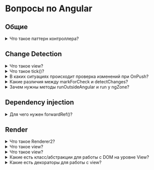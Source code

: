 # Вопросы по Angular

## Общие

<details>
<summary>Что такое паттерн контроллера?</summary>
<br>
Бывают ситуации (например форма разбросана на несколько компонентов) и есть контролирующий её класс (компонент или директива). При стратегии OnPush при изменениях контроллера, зависящие дети не обновятся. В таком случае можно добавить Subject() и триггерить его при обновлениях, а в зависимых компонентах прокинуть его через DI и воспользоваться async пайпой.
  <a href="https://stackblitz.com/edit/angular-controller-pattern?file=src%2Fapp%2Fapp.component.html">Пример</a>
</details>

## Change Detection

<details>
<summary>Что такое view?</summary>
<br>
Для манипуляций с DOM-элементами в Angular используются так называемые абстракции, которые представлены классами ElementRef, TemplateRef, ViewRef, ComponentRef и ViewContainerRef.

Сами абстракции представляют шаблон компонента или его отдельные части.
</details>

<details>
<summary>Что такое tick()?</summary>
<br>
Механизм, который запускается ngZone при срабатывании асинхроннстей и проходится по дереву View, проверяя их на изменения
</details>

<details>
<summary>В каких ситуациях происходит проверка изменений при OnPush?</summary>
<br>
<ul>
<li>Принудительный вызов cdr</li>
<li>Срабатывание events на компоненте или у потомков</li>
<li>Изменении ссылки в Input()</li>
  </ul>
</details>
  
<details>
<summary>Какие различия между markForCheck и detectChanges?</summary>
<br>
<ul>
  <li>markForCheck срабатывает асинхронно, отмечая, что ноду нужно проверить при следующем тике + помечает верхние ноды как, если бы произошёл event</li>
  <li>detectChanges срабатывает синхронно, на следующией строке все события lifecycle компонента уже произойдут</li>
 </ul>
</details>
  
<details>
<summary>Зачем нужны методы runOutsideAngular и run у ngZone?</summary>
<br>
<ul>
  <li>runOutsideAngular() нужен для выходы из зоны, чтобы лишний раз не создавались тики (например при requestAnimationFrame)</li>
  <li>run() патчит события в зону, нужно например для iframe, события из которого не прокают тики</li>
 </ul>
</details>
  
## Dependency injection
<details>
<summary>Для чего нужен forwardRef()?</summary>
<br>
Для того, чтобы указать, что значение запровайдится позже. В связке с useExisting позволяет указать на сущность, которая ещё не создана, но мы утверждаем, что будет. Например можно запровайдить в компоненте сам компонент, чтобы ниже из диркутивы получить родительский компонент. Но нужно быть осторожно с циклическими зависимостями.  
</details>

## Render

<details>
<summary>Что такое Renderer2?</summary>
<br>
Абстрактный класс, который описывает методы работы с render нодами. По стандарту Ангуляр реализует класс для работы в DOM, но можно использовать RendererFactory2 для написания кастомной логики для работы в других средах. Таким образом renderer2 является своего рода адаптерам, который можно подменять своей имплиментацией для работы приложения на бэке/мобилке и т.д. 
В компоненте можно достать из DI Renderer2 и используя различные методы работать с DOM.
</details>

<details>
<summary>Что такое view?</summary>
<br>
View является представлением элементов отображения пользовательского интерфейса. Директивы на компоненте, класс компонента и связанный с ним шаблон определяют представление. Представление конкретно представлено экземпляром ViewRef, связанным с компонентом. Представления обычно объединяются в иерархии представлений, с которыми работает механизм ChangeDetection
</details>

<details>
<summary>Что такое view?</summary>
<br>
View является представлением элементов отображения пользовательского интерфейса. Директивы на компоненте, класс компонента и связанный с ним шаблон определяют представление. Представление конкретно представлено экземпляром ViewRef, связанным с компонентом. Представления обычно объединяются в иерархии представлений, с которыми работает механизм ChangeDetection
</details>

<details>
<summary>Какие есть класс/абстракции для работы с DOM на уровне View?</summary>
<br>
ViewRef, ElementRef, TemplateRef, ContainerViewRef, ComponentRef. 
<ul>
  <li>ElementRef - хранит в себе "оригинальный" HTML-элемент в свойстве nativeElement</li>
  <li>TemplateRef - содержит единственное свойство elementRef, содержащее экземпляр класса ElementRef, который в свою очередь ссылается на host-элемент</li>
  <li>ComponentRef - возвращается при динамическом создании компонента</li>
  <li>ContainerViewRef - является контейнером, в который можно вставлять ViewRef элементы. Может быть любым DOM элементом, но лучше использовать &lt;ng-container/&gt;. Важно, что view вставляются не в сам элемент, а после него.
    С помощью методов createEmbeddedView() и createComponent() можно создавать внутри view внутри контейнераю.
  </li>
  <li>ViewRef - является отображением представления. Делится на 2 вида - Host и Embedded (ng-template). Такие представления могут быть вставлены в ContainerViewRef. Также они составляют иерархию представлений с которой работет cdr.
  ViewRef самого компонента нельзя получить напрямую (Используя @Inject(ChangeDetectorRef) private view: ɵViewRef<YourComponent> можно посмотреть как она выглядит), потому что Angular предполагает работу с View текущего компонента через шаблон и набор декораторв</li>
 </ul>
</details>

<details>
<summary>Какие есть декораторы для работы с view?</summary>
<br>
Для получения элементов из view используются декораторы ViewChild, ViewChildren, ContenChild, ContentChildren. Приписка Child означает, что мы хотим найти первый попавшийся элемент по селектору, а Children - итерируемую коллекцию QueryList.
View достаёт элементы из текущего шаблона, а Content - из шаблона родителя, которую передали контентом в текущий компонент. В декоратор передаётся селектор по которому будут выбраны элементы, read для проверки полученных значений по типу, static для обозначения, что элемент является вёрсткой без динамических значений, чтобы работать с ним начиная с ngOnChanges.
</details>



  
  
  
